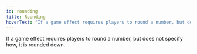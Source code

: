 ```yaml
---
id: rounding
title: Rounding
hoverText: "If a game effect requires players to round a number, but does not specify how, it is rounded down."
---
```


If a game effect requires players to round a number, but does not specify how, it is rounded down.
